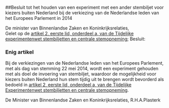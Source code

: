 <meta http-equiv='Content-Type' content='text/html; charset=utf-8' />

##Besluit tot het houden van een experiment met een ander stembiljet voor kiezers buiten Nederland bij de verkiezing van de Nederlandse leden van het Europees Parlement in 2014

De minister van Binnenlandse Zaken en Koninkrijksrelaties,  
Gelet op de [artikel 2, eerste lid, onderdeel a, van de Tijdelijke experimentenwet stembiljetten en centrale stemopneming](../../../../../../../../../../../wet/tijdelijke/experimentenwet/stembiljetten/en/centrale/stemopneming/BWBR0033598/README.md);
Besluit:    

### Enig  artikel  

Bij de verkiezingen van de Nederlandse leden van het Europees Parlement, met als dag van stemming 22 mei 2014, wordt een experiment gehouden met als doel de invoering van stembiljet, waardoor de mogelijkheid voor kiezers buiten Nederland hun stem tijdig uit te brengen wordt bevorderd als bedoeld in [artikel 2, eerste lid, onderdeel a, van de Tijdelijke Experimentenwet stembiljetten en centrale stemopneming](../../../../../../../../../../../wet/tijdelijke/experimentenwet/stembiljetten/en/centrale/stemopneming/BWBR0033598/README.md).  

De 
Minister van Binnenlandse Zaken en Koninkrijksrelaties,
R.H.A.Plasterk   
